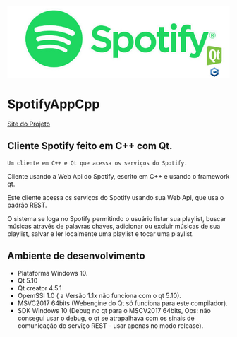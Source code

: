 ![exemplo](docs/img/spotifyQt.jpg)
# SpotifyAppCpp
[Site do Projeto](https://euzebiod.github.io/SpotifyAppQt/)

## Cliente Spotify feito em C++ com Qt.
```
Um cliente em C++ e Qt que acessa os serviços do Spotify.
```
Cliente usando a Web Api do Spotify, escrito em C++ e usando o framework qt.

Este cliente acessa os serviços do Spotify usando sua Web Api, que usa o padrão REST.

O sistema se loga no Spotify permitindo o usuário listar sua playlist, buscar músicas através de palavras chaves, adicionar ou excluir músicas de sua playlist, salvar e ler localmente uma playlist e tocar uma playlist.

## Ambiente de desenvolvimento
* Plataforma Windows 10.
* Qt 5.10
* Qt creator 4.5.1
* OpemSSl 1.0 ( a Versão 1.1x não funciona com o qt 5.10).
* MSVC2017 64bits (Webengine do Qt só funciona para este compilador).
* SDK Windows 10 (Debug no qt para o MSCV2017 64bits, Obs: não consegui usar o debug, o qt se atrapalhava com os sinais de comunicação do serviço REST - usar apenas no modo release).
